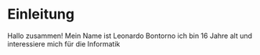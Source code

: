 <h1>Einleitung</h1>

<p>Hallo zusammen! Mein Name ist Leonardo Bontorno ich bin 16 Jahre alt und interessiere mich für die Informatik</p>
